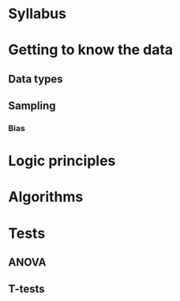 <!--

author:   Gracielle Higino

email:    higino[at]zoology.ubc.ca

version:  0.0.1

language: en

narrator: US English Female

comment:  Intro to Data Science for biologists

# script:   https://javascript_resourse_url

# link:     https://some_css_stuff
-->

# Syllabus

# Getting to know the data
## Data types 
## Sampling
### Bias

# Logic principles

# Algorithms

# Tests 
## ANOVA 

## T-tests 